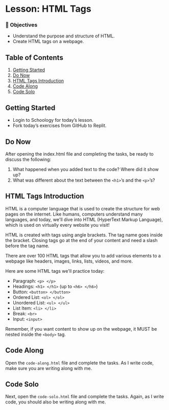 # Lesson: HTML Tags

### 🎯 Objectives
- Understand the purpose and structure of HTML.
- Create HTML tags on a webpage.

## Table of Contents

1. [Getting Started](#getting-started)
2. [Do Now](#do-now)
3. [HTML Tags Introduction](#html-tags-introduction)
4. [Code Along](#code-along)
5. [Code Solo](#code-solo)

## Getting Started

- Login to Schoology for today’s lesson.
- Fork today’s exercises from GitHub to Replit.

## Do Now

After opening the index.html file and completing the tasks, be ready to discuss the following:

1. What happened when you added text to the code? Where did it show up?
2. What was different about the text between the `<h1>`’s and the `<p>`’s?

## HTML Tags Introduction

HTML is a computer language that is used to create the structure for web pages on the internet. Like humans, computers understand many languages, and today, we'll dive into HTML (HyperText Markup Language), which is used on virtually every website you visit!

HTML is created with tags using angle brackets. The tag name goes inside the bracket. Closing tags go at the end of your content and need a slash before the tag name.

There are over 100 HTML tags that allow you to add various elements to a webpage like headers, images, links, lists, videos, and more.

Here are some HTML tags we'll practice today:

- Paragraph: `<p> </p>`
- Headings: `<h1> </h1>` (up to `<h6> </h6>`)
- Button: `<button> </button>`
- Ordered List: `<ol> </ol>`
- Unordered List: `<ul> </ul>`
- List Item: `<li> </li>`
- Break: `<br>`
- Input: `<input>`

Remember, if you want content to show up on the webpage, it MUST be nested inside the `<body>` tag.

## Code Along

Open the `code-along.html` file and complete the tasks. As I write code, make sure you are writing along with me. 

## Code Solo

Next, open the `code-solo.html` file and complete the tasks. Again, as I write code, you should also be writing along with me.
